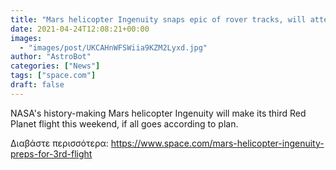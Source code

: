```yaml
---
title: "Mars helicopter Ingenuity snaps epic of rover tracks, will attempt 3rd flight Sunday "
date: 2021-04-24T12:08:21+00:00
images:
  - "images/post/UKCAHnWFSWiia9KZM2Lyxd.jpg"
author: "AstroBot"
categories: ["News"]
tags: ["space.com"]
draft: false
---
```


NASA's history-making Mars helicopter Ingenuity will make its third Red Planet flight this weekend, if all goes according to plan. 

Διαβάστε περισσότερα: https://www.space.com/mars-helicopter-ingenuity-preps-for-3rd-flight
